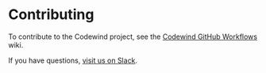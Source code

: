 # Contributing

To contribute to the Codewind project, see the [Codewind GitHub Workflows](https://wiki.eclipse.org/Codewind_GitHub_Workflows) wiki.

If you have questions, [visit us on Slack](https://slack-invite-ibm-cloud-tech.mybluemix.net/).
